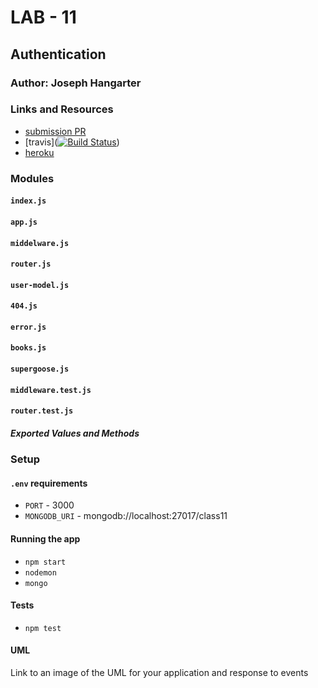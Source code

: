 # LAB - 11

## Authentication

### Author: Joseph Hangarter

### Links and Resources
* [submission PR](https://github.com/401-advanced-javascriptnights-joseph/lab-11-Authentication/pull/4)
* [travis]([![Build Status](https://travis-ci.com/401-advanced-javascriptnights-joseph/lab-11-Authentication.svg?branch=master)](https://travis-ci.com/401-advanced-javascriptnights-joseph/lab-11-Authentication))
* [heroku](https://lab-authentication.herokuapp.com/)

### Modules
#### `index.js`
#### `app.js` 
#### `middelware.js` 
#### `router.js`
#### `user-model.js`
#### `404.js`
#### `error.js`
#### `books.js`
#### `supergoose.js`
#### `middleware.test.js`
#### `router.test.js`

##### Exported Values and Methods


### Setup
#### `.env` requirements
* `PORT` - 3000
* `MONGODB_URI` - mongodb://localhost:27017/class11

#### Running the app
* `npm start`
* `nodemon`
* `mongo`
  
#### Tests
* `npm test`

#### UML
Link to an image of the UML for your application and response to events
